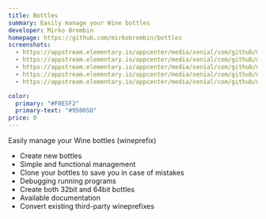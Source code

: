 ```yaml
---
title: Bottles
summary: Easily manage your Wine bottles
developer: Mirko Brombin
homepage: https://github.com/mirkobrombin/bottles
screenshots:
  - https://appstream.elementary.io/appcenter/media/xenial/com/github/mirkobrombin.bottles.desktop/9EB4BC9F402D88CD2E70BA15124532C2/screenshots/image-1_orig.png
  - https://appstream.elementary.io/appcenter/media/xenial/com/github/mirkobrombin.bottles.desktop/9EB4BC9F402D88CD2E70BA15124532C2/screenshots/image-2_orig.png
  - https://appstream.elementary.io/appcenter/media/xenial/com/github/mirkobrombin.bottles.desktop/9EB4BC9F402D88CD2E70BA15124532C2/screenshots/image-3_orig.png
  - https://appstream.elementary.io/appcenter/media/xenial/com/github/mirkobrombin.bottles.desktop/9EB4BC9F402D88CD2E70BA15124532C2/screenshots/image-4_orig.png
  - https://appstream.elementary.io/appcenter/media/xenial/com/github/mirkobrombin.bottles.desktop/9EB4BC9F402D88CD2E70BA15124532C2/screenshots/image-5_orig.png

color:
  primary: "#F0E5F2"
  primary-text: "#95005D"
price: 0
---
```


<p>Easily manage your Wine bottles (wineprefix)</p>
<ul>
  <li>Create new bottles</li>
  <li>Simple and functional management</li>
  <li>Clone your bottles to save you in case of mistakes</li>
  <li>Debugging running programs</li>
  <li>Create both 32bit and 64bit bottles</li>
  <li>Available documentation</li>
  <li>Convert existing third-party wineprefixes</li>
</ul>